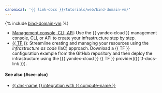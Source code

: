 ```yaml
---
canonical: '{{ link-docs }}/tutorials/web/bind-domain-vm/'
---
```


{% include [bind-domain-vm](../../../_tutorials/applied/bind-domain-vm.md) %}

* [Management console, CLI, API](console.md): Use the {{ yandex-cloud }} management console, CLI, or API to create your infrastructure step by step.
* [{{ TF }}](terraform.md): Streamline creating and managing your resources using the _infrastructure as code_ (IaC) approach. Download a {{ TF }} configuration example from the GitHub repository and then deploy the infrastructure using the [{{ yandex-cloud }} {{ TF }} provider]({{ tf-docs-link }}).

#### See also {#see-also}

* [{{ dns-name }} integration with {{ compute-name }}](../../concepts/compute-integration.md)
